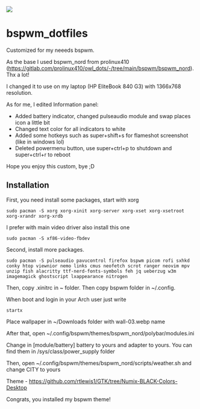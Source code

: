 <div>
 <img src="https://github.com/Duthaegaux/bspwm_dotfiles/blob/main/preview.png">
</div>

# bspwm_dotfiles
 Customized for my neeeds bspwm.


As the base I used bspwm_nord from prolinux410 (https://gitlab.com/prolinux410/owl_dots/-/tree/main/bspwm/bspwm_nord). Thx a lot!

I changed it to use on my laptop (HP EliteBook 840 G3) with 1366x768 resolution.

As for me, I edited Information panel:
- Added battery indicator, changed pulseaudio module and swap places icon a little bit
- Changed text color for all indicators to white
- Added some hotkeys such as super+shift+s for flameshot screenshot (like in windows lol)
- Deleted powermenu button, use super+ctrl+p to shutdown and super+ctrl+r to reboot

Hope you enjoy this custom, bye ;D

## Installation
First, you need install some packages, start with xorg

```sudo pacman -S xorg xorg-xinit xorg-server xorg-xset xorg-xsetroot xorg-xrandr xorg-xrdb```

I prefer with main video driver also install this one

```sudo pacman -S xf86-video-fbdev```

Second, install more packages.

```sudo pacman -S pulseaudio pavucontrol firefox bspwm picom rofi sxhkd conky htop viewnior nemo links cmus neofetch scrot ranger neovim mpv unzip fish alacritty ttf-nerd-fonts-symbols feh jq ueberzug w3m imagemagick ghostscript lxappearance nitrogen```

Then, copy .xinitrc in ~ folder. Then copy bspwm folder in ~/.config.

When boot and login in your Arch user just write 

```startx```

Place wallpaper in ~/Downloads folder with wall-03.webp name

After that, open ~/.config/bspwm/themes/bspwm_nord/polybar/modules.ini

Change in [module/battery] battery to yours and adapter to yours. You can find them in /sys/class/power_supply folder

Then, open ~/.config/bspwm/themes/bspwm_nord/scripts/weather.sh and change CITY to yours

Theme - https://github.com/rtlewis1/GTK/tree/Numix-BLACK-Colors-Desktop

Congrats, you installed my bspwm theme!
